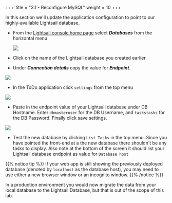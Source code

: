 +++
title = "3.1 - Reconfigure MySQL"
weight = 10
+++

In this section we'll update the application configuration to point to our highly-available Lightsail database. 

* From the <a href="https://lightsail.aws.amazon.com/ls/webapp/home/" target="_blank">Lightsail console home page</a> select ***Databases*** from the horizontal menu

    ![](../../images/databases-menu.jpg?classes=border)

* Click on the name of the Lightsail database you created earlier

* Under ***Connection details*** copy the value for ***Endpoint***.

![](../../images/endpoint.jpg?classes=border)


* In the ToDo application click `settings` from the top menu


![](../../images/todo_settings.jpg?classes=border)

* Paste in the endpoint value of your Lightsail database under DB Hostname. Enter `dbmasteruser` for the DB Username, and `taskstasks` for the DB Password. Finally click save settings.

![](../../images/save_settings.jpg?classes=border)


* Test the new database by clicking `List Tasks` in the top menu. Since you have pointed the front-end at a the new database there shouldn't be any tasks to display. Also note at the bottom of the screen it should list your Lightsail database endpoint as value for `Database host`

{{% notice tip %}}
If your web app is still showing the previously deployed database (denoted by `localhost` as the database host), you may need to use either a new browser window or an incognito window. 
{{% /notice %}}

In a production environment you would now migrate the data from your local database to the Lightsail Database, but that is out of the scope of this lab. 
